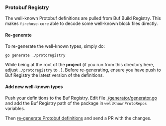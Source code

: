 ### Protobuf Registry

The well-known Protobuf definitions are pulled from Buf Build Registry. This makes `firehose-core` able to decode some well-known block files directly.

#### Re-generate

To re-generate the well-known types, simply do:

```bash
go generate ./protoregistry
```

While being at the root of the **project** (if you run from this directory here, adjust `./protoregistry` to `.`). Before re-generating, ensure you have push to Buf Registry the latest version of the definitions.

#### Add new well-known types

Push your definitions to the Buf Registry. Edit file [./generator/generator.go](./generator/generator.go) and add the Buf Registry path of the package in `wellKnownProtoRepos` variables.

Then [re-generate Protobuf definitions](#re-generate) and send a PR with the changes.

